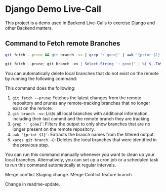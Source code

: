 # Django Demo Live-Call

This project is a demo used in Backend Live-Calls to exercise Django and other Backend matters.

## Command to Fetch remote Branches

```bash
git fetch --prune && git branch -vv | grep ': gone]' | awk '{print $1}' | xargs git branch -D
```

```powershell
git fetch --prune; git branch -vv | Select-String ': gone]' | %{ $_.ToString().Trim().Split(' ')[0] } | %{ git branch -D $_ }

```

You can automatically delete local branches that do not exist on the remote by running the following command:

This command does the following:

1. ```git fetch --prune```: Fetches the latest changes from the remote repository and prunes any remote-tracking branches that no longer exist on the remote.
2. ```git branch -vv```: Lists all local branches with additional information, including their last commit and the remote branch they are tracking.
3. ```grep ': gone]```': Filters the output to only show branches that are no longer present on the remote repository.
4. ```awk '{print $1}'```: Extracts the branch names from the filtered output.
5. ```xargs git branch -D```: Deletes the local branches that were identified in the previous step.

You can run this command manually whenever you want to clean up your local branches. Alternatively, you can set up a cron job or a scheduled task to run this command automatically at regular intervals.

Merge conflict Staging change.
Merge Conflict feature branch

Change in readme-update.
